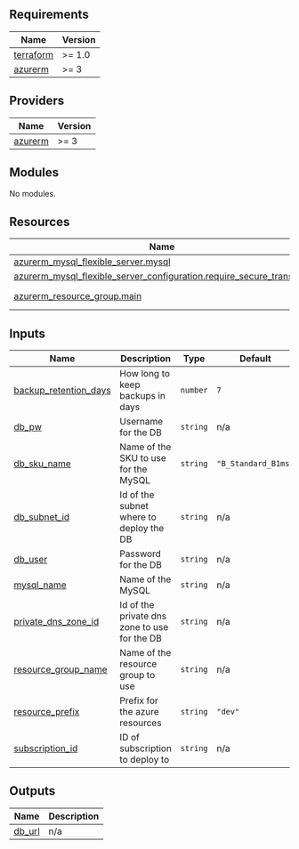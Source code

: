 <!-- BEGIN_TF_DOCS -->
## Requirements

| Name | Version |
|------|---------|
| <a name="requirement_terraform"></a> [terraform](#requirement\_terraform) | >= 1.0 |
| <a name="requirement_azurerm"></a> [azurerm](#requirement\_azurerm) | >= 3 |

## Providers

| Name | Version |
|------|---------|
| <a name="provider_azurerm"></a> [azurerm](#provider\_azurerm) | >= 3 |

## Modules

No modules.

## Resources

| Name | Type |
|------|------|
| [azurerm_mysql_flexible_server.mysql](https://registry.terraform.io/providers/hashicorp/azurerm/latest/docs/resources/mysql_flexible_server) | resource |
| [azurerm_mysql_flexible_server_configuration.require_secure_transport](https://registry.terraform.io/providers/hashicorp/azurerm/latest/docs/resources/mysql_flexible_server_configuration) | resource |
| [azurerm_resource_group.main](https://registry.terraform.io/providers/hashicorp/azurerm/latest/docs/data-sources/resource_group) | data source |

## Inputs

| Name | Description | Type | Default | Required |
|------|-------------|------|---------|:--------:|
| <a name="input_backup_retention_days"></a> [backup\_retention\_days](#input\_backup\_retention\_days) | How long to keep backups in days | `number` | `7` | no |
| <a name="input_db_pw"></a> [db\_pw](#input\_db\_pw) | Username for the DB | `string` | n/a | yes |
| <a name="input_db_sku_name"></a> [db\_sku\_name](#input\_db\_sku\_name) | Name of the SKU to use for the MySQL | `string` | `"B_Standard_B1ms"` | no |
| <a name="input_db_subnet_id"></a> [db\_subnet\_id](#input\_db\_subnet\_id) | Id of the subnet where to deploy the DB | `string` | n/a | yes |
| <a name="input_db_user"></a> [db\_user](#input\_db\_user) | Password for the DB | `string` | n/a | yes |
| <a name="input_mysql_name"></a> [mysql\_name](#input\_mysql\_name) | Name of the MySQL | `string` | n/a | yes |
| <a name="input_private_dns_zone_id"></a> [private\_dns\_zone\_id](#input\_private\_dns\_zone\_id) | Id of the private dns zone to use for the DB | `string` | n/a | yes |
| <a name="input_resource_group_name"></a> [resource\_group\_name](#input\_resource\_group\_name) | Name of the resource group to use | `string` | n/a | yes |
| <a name="input_resource_prefix"></a> [resource\_prefix](#input\_resource\_prefix) | Prefix for the azure resources | `string` | `"dev"` | no |
| <a name="input_subscription_id"></a> [subscription\_id](#input\_subscription\_id) | ID of subscription to deploy to | `string` | n/a | yes |

## Outputs

| Name | Description |
|------|-------------|
| <a name="output_db_url"></a> [db\_url](#output\_db\_url) | n/a |
<!-- END_TF_DOCS -->
